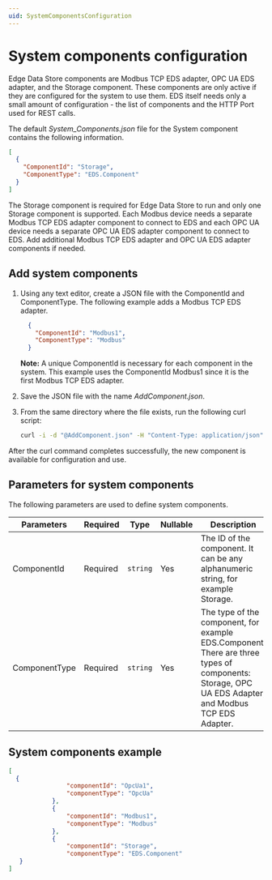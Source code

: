 ```yaml
---
uid: SystemComponentsConfiguration
---
```


# System components configuration

Edge Data Store components are Modbus TCP EDS adapter, OPC UA EDS adapter, and the Storage component. These components are only active if they are configured for the system to use them. EDS itself needs only a small amount of configuration - the list of components and the HTTP Port used for REST calls.

The default _System_Components.json_ file for the System component contains the following information. 
```json
[
  {
    "ComponentId": "Storage",
    "ComponentType": "EDS.Component"
  }
]
```

The Storage component is required for Edge Data Store to run and only one Storage component is supported. Each Modbus device needs a separate Modbus TCP EDS adapter component to connect to EDS and each OPC UA device needs a separate OPC UA EDS adapter component to connect to EDS. Add additional Modbus TCP EDS adapter and OPC UA EDS adapter components if needed.  

## Add system components

1. Using any text editor, create a JSON file with the ComponentId and ComponentType. The following example adds a Modbus TCP EDS adapter. 

    ```json
      {
        "ComponentId": "Modbus1",
        "ComponentType": "Modbus"
      }
    ```
   **Note:** A unique ComponentId is necessary for each component in the system. This example uses the ComponentId Modbus1 since it is the first Modbus TCP EDS adapter.

2. Save the JSON file with the name _AddComponent.json_. 
3. From the same directory where the file exists, run the following curl script:

    ```bash
    curl -i -d "@AddComponent.json" -H "Content-Type: application/json" http://localhost:5590/api/v1/configuration/system/components
    ```

After the curl command completes successfully, the new component is available for configuration and use.

## Parameters for system components

The following parameters are used to define system components.

| Parameters     | Required | Type    | Nullable | Description |
| -------------- | -------- | --------| ---------|-------------|
| ComponentId    | Required |`string` | Yes      | The ID of the component. It can be any alphanumeric string, for example Storage.|
| ComponentType  | Required |`string` | Yes      | The type of the component, for example EDS.Component. There are three types of components: Storage, OPC UA EDS Adapter, and Modbus TCP EDS Adapter. |

## System components example

```json
[
  {
                "componentId": "OpcUa1",
                "componentType": "OpcUa"
            },
            {
                "componentId": "Modbus1",
                "componentType": "Modbus"
            },
            {
                "componentId": "Storage",
                "componentType": "EDS.Component"
   }
]
```
